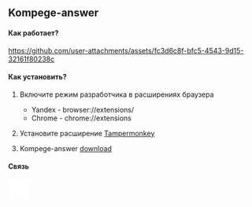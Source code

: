 ## Kompege-answer

#### Как работает?


https://github.com/user-attachments/assets/fc3d6c8f-bfc5-4543-9d15-32161f80238c


#### Как установить?

1. Включите режим разработчика в расширениях браузера

    - Yandex - browser://extensions/
    - Chrome - chrome://extensions

2. Установите расширение [Tampermonkey](https://www.tampermonkey.net/)
3. Kompege-answer [download](https://github.com/Svyaaaaaaaat/kompege-answer/raw/refs/heads/main/kompege-answer.user.js)

#### Связь

[![Telegram](./assets/images/icon-tg.svg)](https://t.me/SvyatBgdn)
